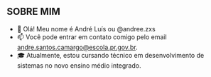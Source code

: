 ## SOBRE MIM
- 👋 Olá! Meu nome é André Luís ou @andree.zxs 
- 📫 Você pode entrar em contato comigo pelo email andre.santos.camargo@escola.pr.gov.br.
- 🎓 Atualmente, estou cursando técnico em desenvolvimento de sistemas no novo ensino médio integrado.

<!---

--->
